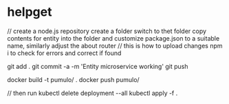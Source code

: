 # helpget

// create a node.js repository
create a folder
switch to thet folder
copy contents for entity into the folder and customize package.json to a suitable name, similarly adjust the about router
// this is how to upload changes
npm i to check for errors and correct if found


git add .
git commit -a -m 'Entity microservice working'
git push

docker build -t pumulo/<microservice-name> .
docker push pumulo/<microservice-name>

// then run 
kubectl delete deployment --all
kubectl apply -f .
